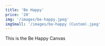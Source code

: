 ```yaml
---
title: 'Be Happy'
price: '20'
img: '/images/be-happy.jpeg'
imgSmall: '/images/be-happy (Custom).jpeg'
---
```


This is the Be Happy Canvas